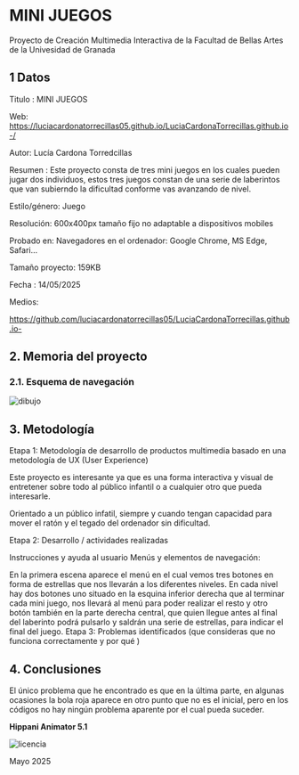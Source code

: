 # MINI JUEGOS 
Proyecto de Creación Multimedia Interactiva de la Facultad de Bellas Artes de la Univesidad de Granada

## 1 Datos
Titulo : MINI JUEGOS 

Web: https://luciacardonatorrecillas05.github.io/LuciaCardonaTorrecillas.github.io-/

Autor: Lucía Cardona Torredcillas 

Resumen : Este proyecto consta de tres mini juegos en los cuales pueden jugar dos individuos, estos tres juegos constan de una serie de laberintos que van subierndo la dificultad conforme vas avanzando de nivel.

Estilo/género: Juego 

Resolución: 600x400px tamaño fijo no adaptable a dispositivos mobiles

Probado en: Navegadores en el ordenador: Google Chrome, MS Edge, Safari...

Tamaño proyecto: 159KB

Fecha : 14/05/2025

Medios:

https://github.com/luciacardonatorrecillas05/LuciaCardonaTorrecillas.github.io-

## 2. Memoria del proyecto

### 2.1. Esquema de navegación
![dibujo](https://github.com/user-attachments/assets/1202b791-69d5-4a14-bdf0-31b9cedbc17e)


## 3. Metodología

Etapa 1: Metodología de desarrollo de productos multimedia basado en una metodología de UX (User Experience)

Este proyecto es interesante ya que es una forma interactiva y visual de entretener sobre todo al público infantil o a cualquier otro que pueda interesarle. 

Orientado a un público infatil, siempre y cuando tengan capacidad para mover el ratón y el tegado del ordenador sin dificultad.

Etapa 2: Desarrollo / actividades realizadas

Instrucciones y ayuda al usuario
Menús y elementos de navegación:

En la primera escena aparece el menú en el cual vemos tres botones en forma de estrellas que nos llevarán a los diferentes niveles.
En cada nivel hay dos botones uno situado en la esquina inferior derecha que al terminar cada mini juego, nos llevará al menú para poder realizar el resto y otro botón también en la parte derecha central, que quien llegue antes al final del laberinto podrá pulsarlo y saldrán una serie de estrellas, para indicar el final del juego.
Etapa 3: Problemas identificados
(que consideras que no funciona correctamente y por qué )

## 4. Conclusiones
El único problema que he encontrado es que en la última parte, en algunas ocasiones la bola roja aparece en otro punto que no es el inicial, pero en los códigos no hay ningún problema aparente por el cual pueda suceder.

**Hippani Animator 5.1**

![licencia](https://github.com/user-attachments/assets/eeb29bcc-c02b-4d3a-ae02-2fa188093902)


Mayo 2025
